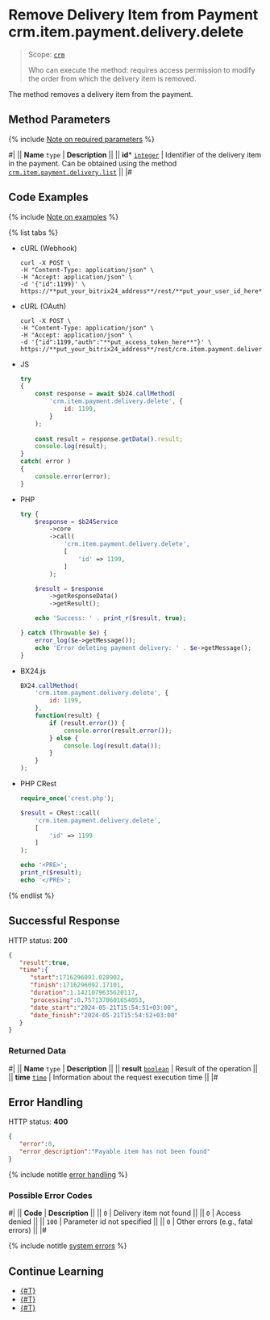 # Remove Delivery Item from Payment crm.item.payment.delivery.delete

> Scope: [`crm`](../../../../scopes/permissions.md)
>
> Who can execute the method: requires access permission to modify the order from which the delivery item is removed.

The method removes a delivery item from the payment.

## Method Parameters

{% include [Note on required parameters](../../../../../_includes/required.md) %}

#|
|| **Name**
`type` | **Description** ||
|| **id***
[`integer`](../../../../data-types.md) | Identifier of the delivery item in the payment.
Can be obtained using the method [`crm.item.payment.delivery.list`](./crm-item-payment-delivery-list.md)  ||
|#

## Code Examples

{% include [Note on examples](../../../../../_includes/examples.md) %}

{% list tabs %}

- cURL (Webhook)

    ```http
    curl -X POST \
    -H "Content-Type: application/json" \
    -H "Accept: application/json" \
    -d '{"id":1199}' \
    https://**put_your_bitrix24_address**/rest/**put_your_user_id_here**/**put_your_webhook_here**/crm.item.payment.delivery.delete
    ```

- cURL (OAuth)

    ```http
    curl -X POST \
    -H "Content-Type: application/json" \
    -H "Accept: application/json" \
    -d '{"id":1199,"auth":"**put_access_token_here**"}' \
    https://**put_your_bitrix24_address**/rest/crm.item.payment.delivery.delete
    ```

- JS

    ```js
    try
    {
    	const response = await $b24.callMethod(
    		'crm.item.payment.delivery.delete', {
    			id: 1199,
    		}
    	);
    	
    	const result = response.getData().result;
    	console.log(result);
    }
    catch( error )
    {
    	console.error(error);
    }
    ```

- PHP

    ```php
    try {
        $response = $b24Service
            ->core
            ->call(
                'crm.item.payment.delivery.delete',
                [
                    'id' => 1199,
                ]
            );
    
        $result = $response
            ->getResponseData()
            ->getResult();
    
        echo 'Success: ' . print_r($result, true);
    
    } catch (Throwable $e) {
        error_log($e->getMessage());
        echo 'Error deleting payment delivery: ' . $e->getMessage();
    }
    ```

- BX24.js

    ```js
    BX24.callMethod(
        'crm.item.payment.delivery.delete', {
            id: 1199,
        },
        function(result) {
            if (result.error()) {
                console.error(result.error());
            } else {
                console.log(result.data());
            }
        }
    );
    ```

- PHP CRest

    ```php
    require_once('crest.php');

    $result = CRest::call(
        'crm.item.payment.delivery.delete',
        [
            'id' => 1199
        ]
    );

    echo '<PRE>';
    print_r($result);
    echo '</PRE>';
    ```

{% endlist %}

## Successful Response

HTTP status: **200**

```json
{
   "result":true,
   "time":{
      "start":1716296091.028902,
      "finish":1716296092.17101,
      "duration":1.1421079635620117,
      "processing":0.7571370601654053,
      "date_start":"2024-05-21T15:54:51+03:00",
      "date_finish":"2024-05-21T15:54:52+03:00"
   }
}
```

### Returned Data

#|
|| **Name**
`type` | **Description** ||
|| **result**
[`boolean`](../../../../data-types.md) | Result of the operation ||
|| **time**
[`time`](../../../../data-types.md) | Information about the request execution time ||
|#

## Error Handling

HTTP status: **400**

```json
{
   "error":0,
   "error_description":"Payable item has not been found"
}
```

{% include notitle [error handling](../../../../../_includes/error-info.md) %}

### Possible Error Codes

#|
|| **Code** | **Description** ||
|| `0` | Delivery item not found ||
|| `0` | Access denied ||
|| `100` | Parameter id not specified ||
|| `0` | Other errors (e.g., fatal errors) ||
|#

{% include notitle [system errors](../../../../../_includes/system-errors.md) %}

## Continue Learning

- [{#T}](./crm-item-payment-delivery-add.md)
- [{#T}](./crm-item-payment-delivery-list.md)
- [{#T}](./crm-item-payment-delivery-set-delivery.md)